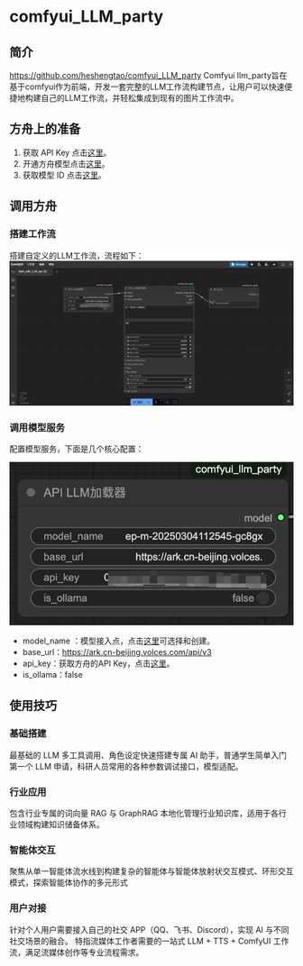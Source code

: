 # comfyui_LLM_party
## 简介

https://github.com/heshengtao/comfyui_LLM_party
Comfyui llm_party旨在基于comfyui作为前端，开发一套完整的LLM工作流构建节点，让用户可以快速便捷地构建自己的LLM工作流，并轻松集成到现有的图片工作流中。
## **方舟**上的准备


1. 获取 API Key 点击[这里](https://console.volcengine.com/ark/region:ark+cn-beijing/apiKey)。
2. 开通方舟模型点击[这里](https://console.volcengine.com/ark/region:ark+cn-beijing/openManagement)。
3. 获取模型 ID 点击[这里](https://www.volcengine.com/docs/82379/1330310#%E6%96%87%E6%9C%AC%E7%94%9F%E6%88%90)。

## 调用方舟

### 搭建工作流
搭建自定义的LLM工作流，流程如下：
![Image](asset/comfyui_LLM_party-1.png "comfyui_LLM_party-1")

### 调用模型服务
配置模型服务，下面是几个核心配置：

![Image](asset/comfyui_LLM_party-2.png "comfyui_LLM_party-2")

* model_name ：模型接入点，点击[这里](https://console.volcengine.com/ark/region:ark+cn-beijing/endpoint)可选择和创建。
* base_url：https://ark.cn-beijing.volces.com/api/v3
* api_key：获取方舟的API Key，点击[这里](https://console.volcengine.com/ark/region:ark+cn-beijing/apiKey)。
* is_ollama：false

### 
## 使用技巧

### 基础搭建
最基础的 LLM 多工具调用、角色设定快速搭建专属 AI 助手，普通学生简单入门第一个 LLM 申请，科研人员常用的各种参数调试接口，模型适配。
### 行业应用
包含行业专属的词向量 RAG 与 GraphRAG 本地化管理行业知识库，适用于各行业领域构建知识储备体系。
### 智能体交互
聚焦从单一智能体流水线到构建复杂的智能体与智能体放射状交互模式、环形交互模式，探索智能体协作的多元形式
### 用户对接
针对个人用户需要接入自己的社交 APP（QQ、飞书、Discord），实现 AI 与不同社交场景的融合。
特指流媒体工作者需要的一站式 LLM + TTS + ComfyUI 工作流，满足流媒体创作等专业流程需求。


